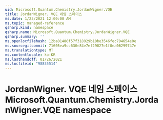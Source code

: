 ```yaml
---
uid: Microsoft.Quantum.Chemistry.JordanWigner.VQE
title: JordanWigner. VQE 네임 스페이스
ms.date: 1/23/2021 12:00:00 AM
ms.topic: managed-reference
qsharp.kind: namespace
qsharp.name: Microsoft.Quantum.Chemistry.JordanWigner.VQE
qsharp.summary: ''
ms.openlocfilehash: 12ba81488f57f318029b18be3546fec794654e0e
ms.sourcegitcommit: 71605ea9cc630e84e7ef29027e1f0ea06299747e
ms.translationtype: MT
ms.contentlocale: ko-KR
ms.lasthandoff: 01/26/2021
ms.locfileid: "98835514"
---
```

# <a name="microsoftquantumchemistryjordanwignervqe-namespace"></a><span data-ttu-id="08384-102">JordanWigner. VQE 네임 스페이스</span><span class="sxs-lookup"><span data-stu-id="08384-102">Microsoft.Quantum.Chemistry.JordanWigner.VQE namespace</span></span>



